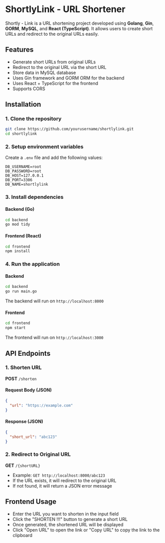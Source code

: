 # ShortlyLink - URL Shortener

Shortly - Link is a URL shortening project developed using **Golang**, **Gin**, **GORM**, **MySQL**, and **React (TypeScript)**. It allows users to create short URLs and redirect to the original URLs easily.

## Features

- Generate short URLs from original URLs
- Redirect to the original URL via the short URL
- Store data in MySQL database
- Uses Gin framework and GORM ORM for the backend
- Uses React + TypeScript for the frontend
- Supports CORS

## Installation

### 1. Clone the repository

```sh
git clone https://github.com/yourusername/shortlylink.git
cd shortlylink
```

### 2. Setup environment variables

Create a `.env` file and add the following values:

```env
DB_USERNAME=root
DB_PASSWORD=root
DB_HOST=127.0.0.1
DB_PORT=3306
DB_NAME=shortlylink
```

### 3. Install dependencies

#### Backend (Go)

```sh
cd backend
go mod tidy
```

#### Frontend (React)

```sh
cd frontend
npm install
```

### 4. Run the application

#### Backend

```sh
cd backend
go run main.go
```

The backend will run on `http://localhost:8000`

#### Frontend

```sh
cd frontend
npm start
```

The frontend will run on `http://localhost:3000`

## API Endpoints

### 1. Shorten URL

**POST** `/shorten`

#### Request Body (JSON)

```json
{
  "url": "https://example.com"
}
```

#### Response (JSON)

```json
{
  "short_url": "abc123"
}
```

### 2. Redirect to Original URL

**GET** `/{shortURL}`

- Example: `GET http://localhost:8000/abc123`
- If the URL exists, it will redirect to the original URL
- If not found, it will return a JSON error message

## Frontend Usage

- Enter the URL you want to shorten in the input field
- Click the "SHORTEN !!!" button to generate a short URL
- Once generated, the shortened URL will be displayed
- Click "Open URL" to open the link or "Copy URL" to copy the link to the clipboard


 
